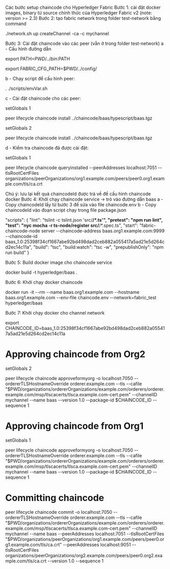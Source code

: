 Các bước setup chaincode cho Hyperledger Fabric 
Bước 1: cài đặt docker images, binary từ source chính thức của Hyperledger Fabric v2 (note: version >= 2.3)
Bước 2: tạo fabric network trong folder test-network bằng command
 
./network.sh up createChannel -ca -c mychannel


Bước 3: Cài đặt chaincode vào các peer (vẫn ở trong folder test-network)
a - Cấu hình đường dẫn 

export PATH=${PWD}/../bin:$PATH

export FABRIC_CFG_PATH=$PWD/../config/

b - Chạy script để cấu hình peer: 

. ./scripts/envVar.sh

c - Cài đặt chaincode cho các peer:

setGlobals 1

peer lifecycle chaincode install ../chaincode/baas/typescript/baas.tgz



setGlobals 2

peer lifecycle chaincode install ../chaincode/baas/typescript/baas.tgz

d - Kiểm tra chaincode đã được cài đặt:

setGlobals 1

peer lifecycle chaincode queryinstalled --peerAddresses localhost:7051 --tlsRootCertFiles organizations/peerOrganizations/org1.example.com/peers/peer0.org1.example.com/tls/ca.crt

Chú ý: lưu lại kết quả chaincodeId được trả về để cấu hình chaincode docker 
Bước 4: Khởi chạy chaincode service -> trỏ vào đường dẫn baas
a - Copy chaincodeId lấy từ bước 3 để sửa vào file chaincode.env
b - Copy chaincodeId vào đoạn script chạy trong file package.json

"scripts": {
    "lint": "tslint -c tslint.json 'src/**/*.ts'",
    "pretest": "npm run lint",
    "test": "nyc mocha -r ts-node/register src/**/*.spec.ts",
    "start": "fabric-chaincode-node server --chaincode-address   baas.org1.example.com:9999 --chaincode-id baas_1.0:25398f34cf1667abe92bd498dad2ceb882a055417a5ad21e5d264cd2ec14c11a",
    "build": "tsc",
    "build:watch": "tsc -w",
    "prepublishOnly": "npm run build"
}

Bước 5: Build docker image cho chaincode service

docker build -t hyperledger/baas .

Bước 6: Khởi chạy docker chaincode 

docker run -it --rm --name baas.org1.example.com --hostname baas.org1.example.com --env-file chaincode.env --network=fabric_test hyperledger/baas

Bước 7: Khởi chạy docker cho channel network

export CHAINCODE_ID=baas_1.0:25398f34cf1667abe92bd498dad2ceb882a055417a5ad21e5d264cd2ec14c11a
# Approving chaincode from Org2
setGlobals 2

peer lifecycle chaincode approveformyorg -o localhost:7050 --ordererTLSHostnameOverride orderer.example.com --tls --cafile "$PWD/organizations/ordererOrganizations/example.com/orderers/orderer.example.com/msp/tlscacerts/tlsca.example.com-cert.pem" --channelID mychannel --name baas --version 1.0 --package-id $CHAINCODE_ID --sequence 1
# Approving chaincode from Org1
setGlobals 1

peer lifecycle chaincode approveformyorg -o localhost:7050 --ordererTLSHostnameOverride orderer.example.com --tls --cafile "$PWD/organizations/ordererOrganizations/example.com/orderers/orderer.example.com/msp/tlscacerts/tlsca.example.com-cert.pem" --channelID mychannel --name baas --version 1.0 --package-id $CHAINCODE_ID --sequence 1
# Committing chaincode
peer lifecycle chaincode commit -o localhost:7050 --ordererTLSHostnameOverride orderer.example.com --tls --cafile "$PWD/organizations/ordererOrganizations/example.com/orderers/orderer.example.com/msp/tlscacerts/tlsca.example.com-cert.pem" --channelID mychannel --name baas --peerAddresses localhost:7051 --tlsRootCertFiles "$PWD/organizations/peerOrganizations/org1.example.com/peers/peer0.org1.example.com/tls/ca.crt" --peerAddresses localhost:9051 --tlsRootCertFiles organizations/peerOrganizations/org2.example.com/peers/peer0.org2.example.com/tls/ca.crt --version 1.0 --sequence 1




